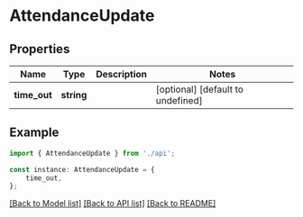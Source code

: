 # AttendanceUpdate


## Properties

Name | Type | Description | Notes
------------ | ------------- | ------------- | -------------
**time_out** | **string** |  | [optional] [default to undefined]

## Example

```typescript
import { AttendanceUpdate } from './api';

const instance: AttendanceUpdate = {
    time_out,
};
```

[[Back to Model list]](../README.md#documentation-for-models) [[Back to API list]](../README.md#documentation-for-api-endpoints) [[Back to README]](../README.md)
